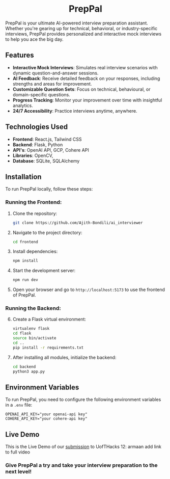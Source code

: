 <div align="center">

# PrepPal

</div>

PrepPal is your ultimate AI-powered interview preparation assistant. Whether you're gearing up for technical, behavioral, or industry-specific interviews, PrepPal provides personalized and interactive mock interviews to help you ace the big day.

## Features

- **Interactive Mock Interviews**: Simulates real interview scenarios with dynamic question-and-answer sessions.
- **AI Feedback**: Receive detailed feedback on your responses, including strengths and areas for improvement.
- **Customizable Question Sets**: Focus on technical, behavioural, or domain-specific questions.
- **Progress Tracking**: Monitor your improvement over time with insightful analytics.
- **24/7 Accessibility**: Practice interviews anytime, anywhere.


## Technologies Used

- **Frontend**: React.js, Tailwind CSS
- **Backend**: Flask, Python
- **API's**: OpenAI API, GCP, Cohere API
- **Libraries**: OpenCV, 
- **Database**: SQLite, SQLAlchemy


## Installation

To run PrepPal locally, follow these steps:

### Running the Frontend:

1. Clone the repository:
   ```bash
   git clone https://github.com/Ajith-Bondili/ai_interviewer
   ```

2. Navigate to the project directory:
   ```bash
   cd frontend
   ```

3. Install dependencies:
   ```bash
   npm install
   ```

4. Start the development server:
   ```bash
   npm run dev
   ```

5. Open your browser and go to `http://localhost:5173` to use the frontend of PrepPal.

### Running the Backend:

6. Create a Flask virtual environment:

   ```bash
   virtualenv flask
   cd flask
   source bin/activate
   cd ..
   pip install -r requirements.txt
   ```

7. After installing all modules, initialize the backend:

   ```bash
   cd backend
   python3 app.py
   ```

## Environment Variables

To run PrepPal, you need to configure the following environment variables in a `.env` file:

```env
OPENAI_API_KEY="your openai-api key"
COHERE_API_KEY="your cohere-api key"
```

## Live Demo
This is the Live Demo of our [submission](https://dorahacks.io/buidl/21711) to UofTHacks 12:
armaan add link to full video

### Give PrepPal a try and take your interview preparation to the next level!

